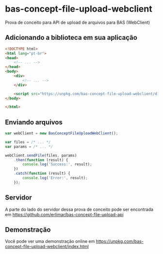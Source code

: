 # bas-concept-file-upload-webclient
Prova de conceito para API de upload de arquivos para BAS (WebClient)

## Adicionando a biblioteca em sua aplicação

```html
<!DOCTYPE html>
<html lang="pt-br">
<head>
    <!-- ... -->
</head>
<body>
    <div>
        <!-- ... -->
    </div>

    <script src="https://unpkg.com/bas-concept-file-upload-webclient/dist/bas-concept-file-upload-web-client.js"></script>
</body>

</html>
```

## Enviando arquivos

```js
var webClient = new BasConceptFileUploadWebClient();

var files = /* ... */
var params = /* ... */

webClient.sendFile(files, params)
    .then(function (result) {
        console.log('Success:', result);
    })
    .catch(function (result) {
        console.log('Error:', result);
    });
```

## Servidor

A parte do lado do servidor dessa prova de conceito pode ser encontrada em https://github.com/erlimar/bas-concept-file-upload-api

## Demonstração

Você pode ver uma demonstração online em https://unpkg.com/bas-concept-file-upload-webclient/index.html

